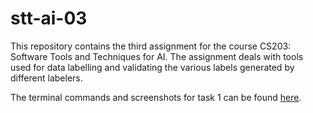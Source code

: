 # stt-ai-03
This repository contains the third assignment for the course CS203: Software Tools and Techniques for AI. The assignment deals with tools used for data labelling and validating the various labels generated by different labelers.

The terminal commands and screenshots for task 1 can be found [here](https://docs.google.com/document/d/1YE8hKetnPDz-_WTVsjgbcDNcYg3XqFMbI05aeyIM8mc/edit?usp=sharing).
